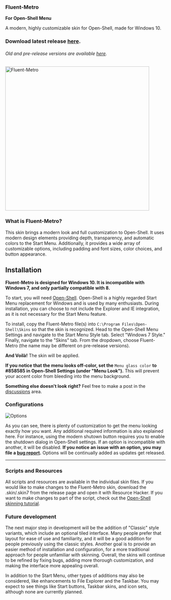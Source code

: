 ### Fluent-Metro

**For Open-Shell Menu**

A modern, highly customizable skin for Open-Shell, made for Windows 10.

### Download latest release [here](https://github.com/bonzibudd/Fluent-Metro/releases).
###### Old and pre-release versions are available [here](https://github.com/bonzibudd/Fluent-Metro/tree/master/Development).
<img src="https://user-images.githubusercontent.com/61938331/117795025-c857f200-b21b-11eb-85d7-8e7da03a6267.png" alt="Fluent-Metro" width="452">

### What is Fluent-Metro?

This skin brings a modern look and full customization to Open-Shell. It uses modern design elements providing depth, transparency, and automatic colors to the Start Menu. Additionally, it provides a wide array of customizable options, including padding and font sizes, color choices, and button appearance. 

## Installation
**Fluent-Metro is designed for Windows 10. It is incompatible with Windows 7, and only partially compatible with 8.**

To start, you will need [Open-Shell](https://github.com/Open-Shell/Open-Shell-Menu/releases). Open-Shell is a highly regarded Start Menu replacement for Windows and is used by many enthusiasts. During installation, you can choose to not include the Explorer and IE integration, as it is not necessary for the Start Menu feature.

To install, copy the Fluent-Metro file(s) into `C:\Program Files\Open-Shell\Skins` so that the skin is recognized. Head to the Open-Shell Menu Settings and navigate to the Start Menu Style tab. Select "Windows 7 Style." Finally, navigate to the "Skins" tab. From the dropdown, choose Fluent-Metro (the name may be different on pre-release versions).

**And Voilà!** The skin will be applied.

**If you notice that the menu looks off-color, set the** `Menu glass color` **to #858585 in Open-Shell Settings (under "Menu Look").** This will prevent your accent color from bleeding into the menu background.

**Something else doesn't look right?** Feel free to make a post in the [discussions](https://github.com/bonzibudd/Fluent-Metro/discussions) area.

### Configurations

![Options](https://user-images.githubusercontent.com/61938331/115725902-3b262980-a350-11eb-915c-38ba64abcb0e.png)

As you can see, there is plenty of customization to get the menu looking exactly how you want. Any additional required information is also explained here. For instance, using the modern shutown button requires you to enable the shutdown dialog in Open-Shell settings. If an option is incompatible with another, it will be disabled. **If you notice an issue with an option, you may file a [bug report](https://github.com/bonzibudd/Fluent-Metro/issues/new?assignees=&labels=bug&template=bug_report.md&title=).** Options will be continually added as updates get released.

- - -

### Scripts and Resources
All scripts and resources are available in the individual skin files. If you would like to make changes to the Fluent-Metro skin, download the .skin/.skin7 from the release page and open it with Resource Hacker. If you want to make changes to part of the script, check out the [Open-Shell skinning tutorial](https://coddec.github.io/Classic-Shell/www.classicshell.net/tutorials/skintutorial.html).

### Future development

The next major step in development will be the addition of "Classic" style variants, which include an optional tiled interface. Many people prefer that layout for ease of use and familiarity, and it will be a good addition for people previously using the classic styles. Another goal is to provide an easier method of installation and configuration, for a more traditional approach for people unfamiliar with skinning. Overall, the skins will continue to be refined by fixing bugs, adding more thorough customization, and making the interface more appealing overall. 


In addition to the Start Menu, other types of additions may also be considered, like enhancements to File Explorer and the Taskbar. You may expect to see things like Start buttons, Taskbar skins, and icon sets, although none are currently planned.
